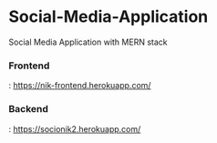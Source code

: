 # Social-Media-Application
Social Media Application with MERN stack

 <span> <h3> Frontend </h3> : https://nik-frontend.herokuapp.com/ </span>
 <span> <h3> Backend  </h3> : https://socionik2.herokuapp.com/ </span>

